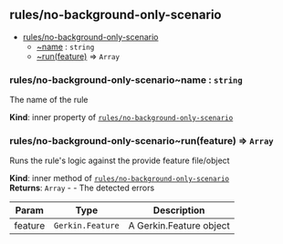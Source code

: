 <a name="module_rules/no-background-only-scenario"></a>

## rules/no-background-only-scenario

* [rules/no-background-only-scenario](#module_rules/no-background-only-scenario)
    * [~name](#module_rules/no-background-only-scenario..name) : <code>string</code>
    * [~run(feature)](#module_rules/no-background-only-scenario..run) ⇒ <code>Array</code>

<a name="module_rules/no-background-only-scenario..name"></a>

### rules/no-background-only-scenario~name : <code>string</code>
The name of the rule

**Kind**: inner property of [<code>rules/no-background-only-scenario</code>](#module_rules/no-background-only-scenario)  
<a name="module_rules/no-background-only-scenario..run"></a>

### rules/no-background-only-scenario~run(feature) ⇒ <code>Array</code>
Runs the rule's logic against the provide feature file/object

**Kind**: inner method of [<code>rules/no-background-only-scenario</code>](#module_rules/no-background-only-scenario)  
**Returns**: <code>Array</code> - - The detected errors  

| Param | Type | Description |
| --- | --- | --- |
| feature | <code>Gerkin.Feature</code> | A Gerkin.Feature object |

